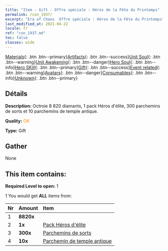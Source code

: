 ```yaml
---
title: "Item - Gift - Offre spéciale : Héros de la Fête du Printemps"
permalink: /con_1937/
excerpt: "Era of Chaos  Offre spéciale : Héros de la Fête du Printemps"
last_modified_at: 2021-04-22
locale: fr
ref: "con_1937.md"
toc: false
classes: wide
---
```

 [Materials](/ItemsFR/){: .btn .btn--primary}[Artifacts](/ItemsFR/Artifacts/){: .btn .btn--success}[Unit Soul](/ItemsFR/UnitSoul/){: .btn .btn--warning}[Unit Awakening](/ItemsFR/UnitAwakening/){: .btn .btn--danger}[Hero Soul](/ItemsFR/HeroSoul/){: .btn .btn--info}[Hero SKill](/ItemsFR/HeroSkill/){: .btn .btn--primary}[Gift](/ItemsFR/Gift/){: .btn .btn--success}[Event related](/ItemsFR/Events/){: .btn .btn--warning}[Avatars](/ItemsFR/Avatars/){: .btn .btn--danger}[Consumables](/ItemsFR/Consumables/){: .btn .btn--info}[Unknown](/ItemsFR/Unknown/){: .btn .btn--primary}

## Détails
 **Description:** Octroie 8 820 diamants, 1 pack Héros d'élite, 300 parchemins de sorts et 10 parchemins de temple antique.

 **Quality:** <span style="color: #FF8C00">OK</span>

 **Type:** Gift

## Gather

  None

## This item contains:

 **Required Level to open:** 1

 1 You would get **ALL** items  from:

  | Nr | Amount |     Item    |
  |:---|:-------|:------------|
  | 1 |  **8820x** | <i class="fas fa-gem"/> |  | 
  | 2 |  **1x** | [Pack Héros d'élite](/fr/Items/con_1883/) |  | 
  | 3 |  **300x** | [Parchemins de sorts](/fr/Items/con_694/) |  | 
  | 4 |  **10x** | [Parchemin de temple antique](/fr/Items/con_697/) |  | 
